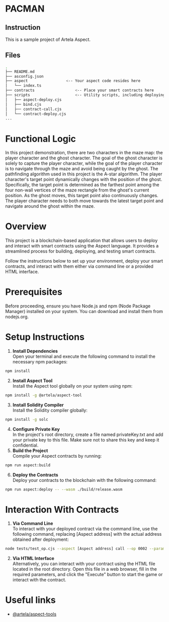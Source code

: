 
# PACMAN

## Instruction

This is a sample project of Artela Aspect. 

## Files

```bash
.
├── README.md
├── asconfig.json
├── aspect                 <-- Your aspect code resides here
│   └── index.ts
├── contracts                  <-- Place your smart contracts here
├── scripts                    <-- Utility scripts, including deploying, binding and etc.
│   ├── aspect-deploy.cjs
│   ├── bind.cjs
│   ├── contract-call.cjs
│   └── contract-deploy.cjs
...
```
# Functional Logic
In this project demonstration, there are two characters in the maze map: the player character and the ghost character. The goal of the ghost character is solely to capture the player character, while the goal of the player character is to navigate through the maze and avoid being caught by the ghost. The pathfinding algorithm used in this project is the A-star algorithm. The player character's target point dynamically changes with the position of the ghost. Specifically, the target point is determined as the farthest point among the four non-wall vertices of the maze rectangle from the ghost's current position. As the ghost moves, this target point also continuously changes. The player character needs to both move towards the latest target point and navigate around the ghost within the maze.

# Overview
This project is a blockchain-based application that allows users to deploy and interact with smart contracts using the Aspect language. It provides a streamlined process for building, deploying, and testing smart contracts.

Follow the instructions below to set up your environment, deploy your smart contracts, and interact with them either via command line or a provided HTML interface.

# Prerequisites
Before proceeding, ensure you have Node.js and npm (Node Package Manager) installed on your system. You can download and install them from nodejs.org.

# Setup Instructions
1. **Install Dependencies**  
Open your terminal and execute the following command to install the necessary npm packages:
```bash
npm install
```
2. **Install Aspect Tool**  
   Install the Aspect tool globally on your system using npm:
```bash
npm install -g @artela/aspect-tool
```
3. **Install Solidity Compiler**  
   Install the Solidity compiler globally:
```bash
npm install -g solc
```
4. **Configure Private Key**  
   In the project's root directory, create a file named privateKey.txt and add your private key to this file. Make sure not to share this key and keep it confidential.
5. **Build the Project**  
   Compile your Aspect contracts by running:
```bash
npm run aspect:build
```
6. **Deploy the Contracts**  
   Deploy your contracts to the blockchain with the following command:
```bash
npm run aspect:deploy -- --wasm ./build/release.wasm
```
# Interaction With Contracts

1. **Via Command Line**  
   To interact with your deployed contract via the command line, use the following command, replacing [Aspect address] with the actual address obtained after deployment:
```bash
node tests/test_op.cjs --aspect [Aspect address] call --op 0002 --param haha
```
2. **Via HTML Interface**  
   Alternatively, you can interact with your contract using the HTML file located in the root directory. Open this file in a web browser, fill in the required parameters, and click the "Execute" button to start the game or interact with the contract.
# Useful links

* [@artela/aspect-tools](https://docs.artela.network/develop/reference/aspect-tool/overview)

